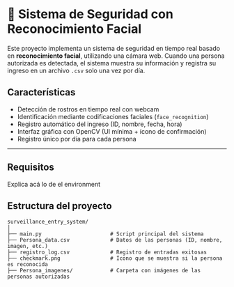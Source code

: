 # 🎥 Sistema de Seguridad con Reconocimiento Facial

Este proyecto implementa un sistema de seguridad en tiempo real basado en **reconocimiento facial**, utilizando una cámara web. Cuando una persona autorizada es detectada, el sistema muestra su información y registra su ingreso en un archivo `.csv` solo una vez por día.

## Características

- Detección de rostros en tiempo real con webcam
- Identificación mediante codificaciones faciales (`face_recognition`)
- Registro automático del ingreso (ID, nombre, fecha, hora)
- Interfaz gráfica con OpenCV (UI mínima + ícono de confirmación)
- Registro único por día para cada persona

---

## Requisitos

Explica acá lo de el environment

## Estructura del proyecto

```
surveillance_entry_system/
│
├── main.py                      # Script principal del sistema
├── Persona_data.csv             # Datos de las personas (ID, nombre, imagen, etc.)
├── registro_log.csv             # Registro de entradas exitosas
├── checkmark.png                # Ícono que se muestra si la persona es reconocida
├── Persona_imagenes/            # Carpeta con imágenes de las personas autorizadas
```
